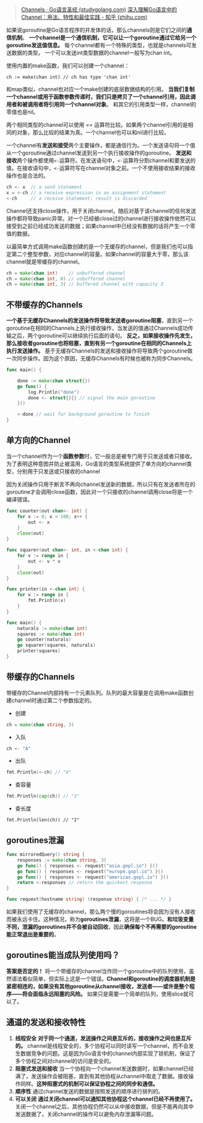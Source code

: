 > [Channels · Go语言圣经 (studygolang.com)](https://books.studygolang.com/gopl-zh/ch8/ch8-04.html)
> [深入理解Go语言中的Channel：用法、特性和最佳实践 - 知乎 (zhihu.com)](https://zhuanlan.zhihu.com/p/613771870)


如果说goroutine是Go语言程序的并发体的话，那么channels则是它们之间的**通信机制**。
**一个channel是一个通信机制，它可以让一个goroutine通过它给另一个goroutine发送值信息。**
每个channel都有一个特殊的类型，也就是channels可发送数据的类型。
一个可以发送int类型数据的channel一般写为chan int。

使用内置的make函数，我们可以创建一个channel：

```
ch := make(chan int) // ch has type 'chan int'
```

和map类似，channel也对应一个make创建的底层数据结构的引用。
**当我们复制一个channel或用于函数参数传递时，我们只是拷贝了一个channel引用，因此调用者和被调用者将引用同一个channel对象**。
和其它的引用类型一样，channel的零值也是nil。

两个相同类型的channel可以使用 == 运算符比较。如果两个channel引用的是相同的对象，那么比较的结果为真。一个channel也可以和nil进行比较。

一个channel有**发送和接受**两个主要操作，都是通信行为。一个发送语句将一个值从一个goroutine通过channel发送到另一个执行接收操作的goroutine。
**发送和接收**两个操作都使用`<-`运算符。在发送语句中，`<-`运算符分割channel和要发送的值。在接收语句中，`<-`运算符写在channel对象之前。一个不使用接收结果的接收操作也是合法的。

```go
ch <- x  // a send statement
x = <-ch // a receive expression in an assignment statement
<-ch     // a receive statement; result is discarded
```

Channel还支持close操作，用于关闭channel，随后对基于该channel的任何发送操作都将导致panic异常。对一个已经被close过的channel进行接收操作依然可以接受到之前已经成功发送的数据；如果channel中已经没有数据的话将产生一个零值的数据。

以最简单方式调用make函数创建的是一个无缓存的channel，但是我们也可以指定第二个整型参数，对应channel的容量。如果channel的容量大于零，那么该channel就是带缓存的channel。

```go
ch = make(chan int)    // unbuffered channel
ch = make(chan int, 0) // unbuffered channel
ch = make(chan int, 3) // buffered channel with capacity 3
```
## 不带缓存的Channels
**一个基于无缓存Channels的发送操作将导致发送者goroutine阻塞**，直到另一个goroutine在相同的Channels上执行接收操作，当发送的值通过Channels成功传输之后，两个goroutine可以继续执行后面的语句。
**反之，如果接收操作先发生，那么接收者goroutine也将阻塞，直到有另一个goroutine在相同的Channels上执行发送操作。**
基于无缓存Channels的发送和接收操作将导致两个goroutine做一次同步操作。因为这个原因，无缓存Channels有时候也被称为同步Channels。
```go
func main() {

	done := make(chan struct{})
	go func() {
		log.Println("done")
		done <- struct{}{} // signal the main goroutine
	}()

	<-done // wait for background goroutine to finish
}

```
## 单方向的Channel
当一个channel作为一个**函数参数**时，它一般总是被专门用于只发送或者只接收。
为了表明这种意图并防止被滥用，Go语言的类型系统提供了单方向的channel类型，分别用于只发送或只接收的channel

因为关闭操作只用于断言不再向channel发送新的数据，所以只有在发送者所在的goroutine才会调用close函数，因此对一个只接收的channel调用close将是一个编译错误。
```go
func counter(out chan<- int) {
    for x := 0; x < 100; x++ {
        out <- x
    }
    close(out)
}

func squarer(out chan<- int, in <-chan int) {
    for v := range in {
        out <- v * v
    }
    close(out)
}

func printer(in <-chan int) {
    for v := range in {
        fmt.Println(v)
    }
}

func main() {
    naturals := make(chan int)
    squares := make(chan int)
    go counter(naturals)
    go squarer(squares, naturals)
    printer(squares)
}
```
## 带缓存的Channels
带缓存的Channel内部持有一个元素队列。队列的最大容量是在调用make函数创建channel时通过第二个参数指定的。
- 创建
```go
ch = make(chan string, 3)
```
- 入队
```go
ch <- "A"
```
- 出队
```go
fmt.Println(<-ch) // "A"
```
- 查容量
```go
fmt.Println(cap(ch)) // "3"
```
- 查长度
```
fmt.Println(len(ch)) // "2"
```
## goroutines泄漏

```go
func mirroredQuery() string {
    responses := make(chan string, 3)
    go func() { responses <- request("asia.gopl.io") }()
    go func() { responses <- request("europe.gopl.io") }()
    go func() { responses <- request("americas.gopl.io") }()
    return <-responses // return the quickest response
}

func request(hostname string) (response string) { /* ... */ }
```
如果我们使用了无缓存的channel，那么两个慢的goroutines将会因为没有人接收而被永远卡住。这种情况，称为**goroutines泄漏**，这将是一个BUG。**和垃圾变量不同，泄漏的goroutines并不会被自动回收**，因此**确保每个不再需要的goroutine能正常退出是重要的**。
## goroutines能当成队列使用吗？
**答案是否定的！**
将一个带缓存的channel当作同一个goroutine中的队列使用，虽然语法看似简单，但实际上这是一个错误。**Channel和goroutine的调度器机制是紧密相连的，如果没有其他goroutine从channel接收，发送者——或许是整个程序——将会面临永远阻塞的风险。**
如果只是需要一个简单的队列，使用slice就可以了。
## 通道的发送和接收特性
1. **线程安全**
   **对于同一个通道，发送操作之间是互斥的，接收操作之间也是互斥的。**
   channel是线程安全的，多个协程可以同时读写一个channel，而不会发生数据竞争的问题。这是因为Go语言中的channel内部实现了锁机制，保证了多个协程之间对channel的访问是安全的。
2. **阻塞式发送和接收**
   当一个协程向一个channel发送数据时，如果channel已经满了，发送操作会被阻塞，直到有其他协程从channel中取走了数据。接收操作同样。**这种阻塞式的机制可以保证协程之间的同步和通信。**
3. **顺序性**
   通过channel发送的数据是按照发送的顺序进行排列的。
4. **可以关闭**
   **通过关闭channel可以通知其他协程这个channel已经不再使用了。** 关闭一个channel之后，其他协程仍然可以从中接收数据，但是不能再向其中发送数据了。关闭channel的操作可以避免内存泄漏等问题。
